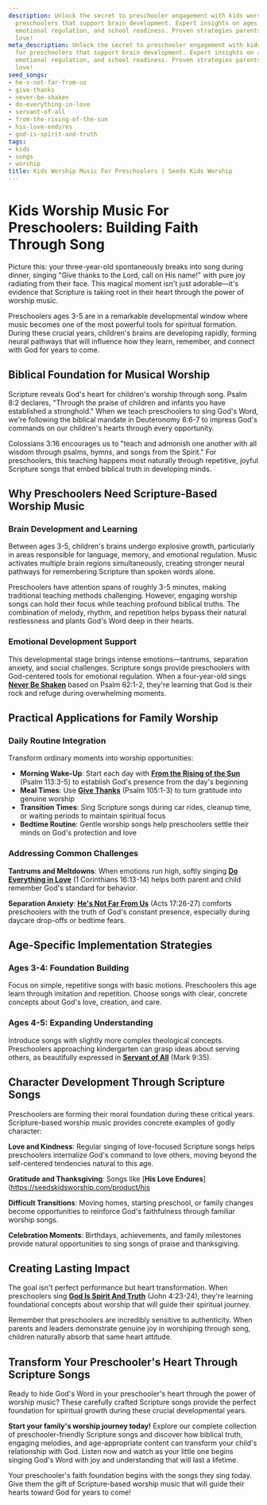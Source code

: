 ```yaml
---
description: Unlock the secret to preschooler engagement with kids worship music for
  preschoolers that support brain development. Expert insights on ages 3-5 learning,
  emotional regulation, and school readiness. Proven strategies parents and teachers
  love!
meta_description: Unlock the secret to preschooler engagement with kids worship music
  for preschoolers that support brain development. Expert insights on ages 3-5 learning,
  emotional regulation, and school readiness. Proven strategies parents and teachers
  love!
seed_songs:
- he-s-not-far-from-us
- give-thanks
- never-be-shaken
- do-everything-in-love
- servant-of-all
- from-the-rising-of-the-sun
- his-love-endures
- god-is-spirit-and-truth
tags:
- kids
- songs
- worship
title: Kids Worship Music For Preschoolers | Seeds Kids Worship
---
```

# Kids Worship Music For Preschoolers: Building Faith Through Song

Picture this: your three-year-old spontaneously breaks into song during dinner, singing "Give thanks to the Lord, call on His name!" with pure joy radiating from their face. This magical moment isn't just adorable—it's evidence that Scripture is taking root in their heart through the power of worship music.

Preschoolers ages 3-5 are in a remarkable developmental window where music becomes one of the most powerful tools for spiritual formation. During these crucial years, children's brains are developing rapidly, forming neural pathways that will influence how they learn, remember, and connect with God for years to come.

## Biblical Foundation for Musical Worship

Scripture reveals God's heart for children's worship through song. Psalm 8:2 declares, "Through the praise of children and infants you have established a stronghold." When we teach preschoolers to sing God's Word, we're following the biblical mandate in Deuteronomy 6:6-7 to impress God's commands on our children's hearts through every opportunity.

Colossians 3:16 encourages us to "teach and admonish one another with all wisdom through psalms, hymns, and songs from the Spirit." For preschoolers, this teaching happens most naturally through repetitive, joyful Scripture songs that embed biblical truth in developing minds.

## Why Preschoolers Need Scripture-Based Worship Music

### Brain Development and Learning

Between ages 3-5, children's brains undergo explosive growth, particularly in areas responsible for language, memory, and emotional regulation. Music activates multiple brain regions simultaneously, creating stronger neural pathways for remembering Scripture than spoken words alone.

Preschoolers have attention spans of roughly 3-5 minutes, making traditional teaching methods challenging. However, engaging worship songs can hold their focus while teaching profound biblical truths. The combination of melody, rhythm, and repetition helps bypass their natural restlessness and plants God's Word deep in their hearts.

### Emotional Development Support

This developmental stage brings intense emotions—tantrums, separation anxiety, and social challenges. Scripture songs provide preschoolers with God-centered tools for emotional regulation. When a four-year-old sings [**Never Be Shaken**](https://seedskidsworship.com/product/never-be-shaken-psalm-621-2-2/) based on Psalm 62:1-2, they're learning that God is their rock and refuge during overwhelming moments.

## Practical Applications for Family Worship

### Daily Routine Integration

Transform ordinary moments into worship opportunities:

- **Morning Wake-Up**: Start each day with [**From the Rising of the Sun**](https://seedskidsworship.com/product/from-the-rising-of-the-sun-psalm-1133-5/) (Psalm 113:3-5) to establish God's presence from the day's beginning
- **Meal Times**: Use [**Give Thanks**](https://seedskidsworship.com/product/give-thanks-psalm-1051-3-2/) (Psalm 105:1-3) to turn gratitude into genuine worship
- **Transition Times**: Sing Scripture songs during car rides, cleanup time, or waiting periods to maintain spiritual focus
- **Bedtime Routine**: Gentle worship songs help preschoolers settle their minds on God's protection and love

### Addressing Common Challenges

**Tantrums and Meltdowns**: When emotions run high, softly singing [**Do Everything in Love**](https://seedskidsworship.com/product/do-everything-in-love-1-corinthians-1613-14-2/) (1 Corinthians 16:13-14) helps both parent and child remember God's standard for behavior.

**Separation Anxiety**: [**He's Not Far From Us**](https://seedskidsworship.com/product/hes-not-far-from-us-acts-1726-27-2/) (Acts 17:26-27) comforts preschoolers with the truth of God's constant presence, especially during daycare drop-offs or bedtime fears.

## Age-Specific Implementation Strategies

### Ages 3-4: Foundation Building
Focus on simple, repetitive songs with basic motions. Preschoolers this age learn through imitation and repetition. Choose songs with clear, concrete concepts about God's love, creation, and care.

### Ages 4-5: Expanding Understanding
Introduce songs with slightly more complex theological concepts. Preschoolers approaching kindergarten can grasp ideas about serving others, as beautifully expressed in [**Servant of All**](https://seedskidsworship.com/product/servant-of-all-mark-935/) (Mark 9:35).

## Character Development Through Scripture Songs

Preschoolers are forming their moral foundation during these critical years. Scripture-based worship music provides concrete examples of godly character:

**Love and Kindness**: Regular singing of love-focused Scripture songs helps preschoolers internalize God's command to love others, moving beyond the self-centered tendencies natural to this age.

**Gratitude and Thanksgiving**: Songs like [**His Love Endures**](https://seedskidsworship.com/product/his

**Difficult Transitions**: Moving homes, starting preschool, or family changes become opportunities to reinforce God's faithfulness through familiar worship songs.

**Celebration Moments**: Birthdays, achievements, and family milestones provide natural opportunities to sing songs of praise and thanksgiving.

## Creating Lasting Impact

The goal isn't perfect performance but heart transformation. When preschoolers sing [**God Is Spirit And Truth**](https://seedskidsworship.com/product/god-is-spirit-and-truth-john-423-24-2/) (John 4:23-24), they're learning foundational concepts about worship that will guide their spiritual journey.

Remember that preschoolers are incredibly sensitive to authenticity. When parents and leaders demonstrate genuine joy in worshiping through song, children naturally absorb that same heart attitude.

## Transform Your Preschooler's Heart Through Scripture Songs

Ready to hide God's Word in your preschooler's heart through the power of worship music? These carefully crafted Scripture songs provide the perfect foundation for spiritual growth during these crucial developmental years. 

**Start your family's worship journey today!** Explore our complete collection of preschooler-friendly Scripture songs and discover how biblical truth, engaging melodies, and age-appropriate content can transform your child's relationship with God. Listen now and watch as your little one begins singing God's Word with joy and understanding that will last a lifetime.

Your preschooler's faith foundation begins with the songs they sing today. Give them the gift of Scripture-based worship music that will guide their hearts toward God for years to come!

<script type="application/ld+json">
{
  "@context": "https://schema.org",
  "@type": "Article",
  "headline": "Kids Worship Music For Preschoolers",
  "author": {
    "@type": "Organization",
    "name": "Seeds Kids Worship"
  },
  "publisher": {
    "@type": "Organization",
    "name": "Seeds Kids Worship",
    "logo": {
      "@type": "ImageObject",
      "url": "https://seedskidsworship.com/logo.png"
    }
  },
  "datePublished": "2025-09-05T15:28:20.487228",
  "dateModified": "2025-09-05T15:28:20.487253",
  "description": "Unlock the secret to preschooler engagement with kids worship music for preschoolers that support brain development. Expert insights on ages 3-5 learning, emoti",
  "mainEntityOfPage": {
    "@type": "WebPage",
    "@id": "https://seedskidsworship.com/activities/kids-worship-music-for-preschoolers/"
  }
}
</script>

<script type="application/ld+json">
{
  "@context": "https://schema.org",
  "@type": "Product",
  "name": "He's Not Far From Us",
  "description": "A song about God's nearness and presence with us",
  "url": "https://seedskidsworship.com/product/hes-not-far-from-us-acts-1726-27-2/",
  "brand": {
    "@type": "Brand",
    "name": "Seeds Kids Worship"
  },
  "category": "Children's Christian Music",
  "album": "I AM with You"
}
</script>

<script type="application/ld+json">
{
  "@context": "https://schema.org",
  "@type": "Product",
  "name": "Give Thanks",
  "description": "Based on Psalm 105:1-5, this song encourages children to give thanks to the Lord, call on His name, make known His deeds and remember the wonders He has done.",
  "url": "https://seedskidsworship.com/product/give-thanks-psalm-1051-3-2/",
  "brand": {
    "@type": "Brand",
    "name": "Seeds Kids Worship"
  },
  "category": "Children's Christian Music",
  "album": "Seeds of Character"
}
</script>

<script type="application/ld+json">
{
  "@context": "https://schema.org",
  "@type": "Product",
  "name": "Never Be Shaken",
  "description": "Joyful song celebrating the transformation of believers into a new creation in Christ (2 Corinthians 5:17) and encouraging kids to live out their new identity.",
  "url": "https://seedskidsworship.com/product/never-be-shaken-psalm-621-2-2/",
  "brand": {
    "@type": "Brand",
    "name": "Seeds Kids Worship"
  },
  "category": "Children's Christian Music",
  "album": "Seeds of Courage"
}
</script>

<script type="application/ld+json">
{
  "@context": "https://schema.org",
  "@type": "Product",
  "
